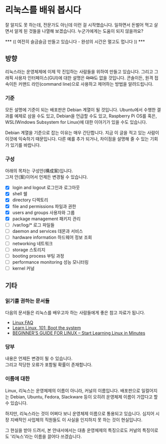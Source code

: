 # 리눅스를 배워 봅시다

잘 알지도 못 하는데, 전문가도 아닌데 이런 걸 시작했습니다.
일하면서 돈벌어 먹고 살면서 알게 된 것들을 나열해 보겠습니다.
누군가에게는 도움이 되지 않을까요?

*** (( 여전히 슬금슬금 만들고 있습니다 - 완성의 시간은 멀고도 멉니다 )) ***

## 방향

리눅스라는 운영체제에 이제 막 진입하는 사람들을 위하여 만들고 있습니다.
그리고 그래픽 사용자 인터페이스(GUI)에 대한 설명은 ~~아마도~~ 없을 것입니다.
콘솔이든, 원격 접속이든 커맨드 라인(command line)으로 사용하고
제어하는 방법을 알려드립니다.

### 기준

모든 설명에 기준이 되는 배포판은 Debian 계열이 될 것입니다.
Ubuntu에서 수행한 결과를 예제로 삼을 수도 있고,
Debian을 언급할 수도 있고, Raspberry Pi OS를
혹은, WSL(Windows Subsystem for Linux)에 대한 이야기가 있을 수도 있습니다.

Debian 계열을 기준으로 잡는 이유는 매우 간단합니다. 지금 이 글을 적고 있는
사람이 이것에 익숙하기 때문입니다. 다른 예를 추가 되거나, 차이점을 설명해 줄 수 있는
기회가 있기를 바랍니다.

### 구성

아래의 목차는 구성안(構成案)입니다.  
그저 안(案)이어서 언제든 변경될 수 있습니다.

- [x] login and logout 로그인과 로그아웃
- [x] shell 쉘
- [x] directory 디렉토리
- [x] file and permissions 파일과 권한
- [x] users and groups 사용자와 그룹
- [x] package management 패키지 관리
- [ ] /var/log/* 로그 파일들
- [ ] daemon and services 데몬과 서비스
- [ ] hardware information 하드웨어 정보 조회
- [ ] networking 네트워크
- [ ] storage 스토리지
- [ ] booting process 부팅 과정
- [ ] performance monitoring 성능 모니터링
- [ ] kernel 커널

## 기타

### 읽기를 권하는 문서들

다음의 문서들은 리눅스를 배우고자 하는 사람들에게 좋은 참고 자료가 됩니다.

- [Linux FAQ](https://tldp.org/FAQ/Linux-FAQ/general.html)
- [Learn Linux, 101: Boot the system](https://developer.ibm.com/tutorials/l-lpic1-101-2/)
- [BEGINNER’S GUIDE FOR LINUX – Start Learning Linux in Minutes](https://www.tecmint.com/free-online-linux-learning-guide-for-beginners/)

### 당부

내용은 언제든 변경이 될 수 있습니다.  
그리고 적당한 오류가 포함될 확률이 존재합니다.

### 이름에 대한

Linux, 리눅스는 운영체제의 이름이 아니라, 커널의 이름입니다.
배포판으로 일컬어지는 Debian, Ubuntu, Fedora, Slackware 등이
오히려 운영체제 이름이 가깝다고 할 수 있습니다.

하지만, 리눅스라는 것이 어쩌다 보니 운영체제 이름으로 통용되고 있습니다.
심지어 시장 지배적인 사업체의 직원들도 이 사실을 인지하지 못 하는 것이 현실입니다.

그 현실을 받아 드려서, 본 안내서에서는 대충 운영체제의 특징으로도
커널의 특징이로도 '리눅스'라는 이름을 끌어다 쓰겠습니다.
